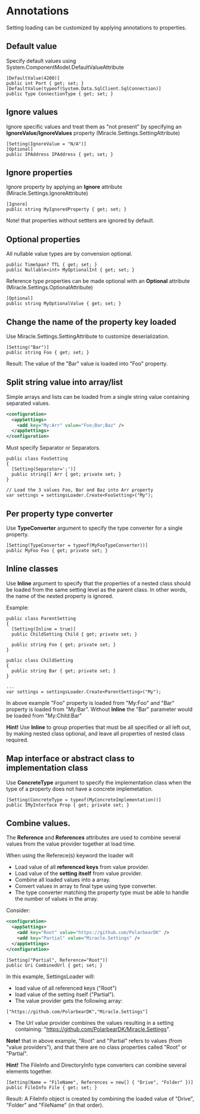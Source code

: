 # Annotations

Setting loading can be customized by applying annotations to properties.

## Default value

Specify default values using System.ComponentModel.DefaultValueAttribute

```Csharp
[DefaultValue(4200)]
public int Port { get; set; }
[DefaultValue(typeof(System.Data.SqlClient.SqlConnection)]
public Type ConnectionType { get; set; }
```

## Ignore values

Ignore specific values and treat them as "not present" by specifying an **IgnoreValue/IgnoreValues** property (Miracle.Settings.SettingAttribute)

```CSharp
[Setting(IgnoreValue = "N/A")]
[Optional]
public IPAddress IPAddress { get; set; }
```

## Ignore properties

Ignore property by applying an **Ignore** attribute (Miracle.Settings.IgnoreAttribute)

```CSharp
[Ignore]
public string MyIgnoredProperty { get; set; }
```

Note! that properties without settters are ignored by default.

## Optional properties

All nullable value types are by convension optional.

```CSharp
public TimeSpan? TTL { get; set; }
public Nullable<int> MyOptionalInt { get; set; }
```

Reference type properties can be made optional with an **Optional** attribute (Miracle.Settings.OptionalAttribute)

```CSharp
[Optional]
public string MyOptionalValue { get; set; }
```

## Change the name of the property key loaded

Use Miracle.Settings.SettingAttribute to customize deserialization.

```CSharp
[Setting("Bar")]
public string Foo { get; set; }
```

Result: The value of the "Bar" value is loaded into "Foo" property.

## Split string value into array/list

Simple arrays and lists can be loaded from a single string value containing separated values.

```XML
<configuration>
  <appSettings>
    <add key="My:Arr" value="Foo;Bar;Baz" />
  </appSettings>
</configuration>
```

Must specify Separator or Separators.

```CSharp
public class FooSetting
{
  [Setting(Separator=';')]
  public string[] Arr { get; private set; }
}

// Load the 3 values Foo, Bar and Baz into Arr property
var settings = settingsLoader.Create<FooSetting>("My");
```

## Per property type converter

Use **TypeConverter** argument to specify the type converter for a single property.

```Csharp
[Setting(TypeConverter = typeof(MyFooTypeConverter))]
public MyFoo Foo { get; private set; }
```

## Inline classes
Use **Inline** argument to specify that the properties of a nested class should be loaded from the same setting level as the parent class. In other words, the name of the nested property is ignored.

Example:
```CSharp
public class ParentSetting
{
  [Setting(Inline = true)]
  public ChildSetting Child { get; private set; }

  public string Foo { get; private set; }
}

public class ChildSetting
{
  public string Bar { get; private set; }
}

...
var settings = settingsLoader.Create<ParentSetting>("My");
```

In above example "Foo" property is loaded from "My:Foo" and "Bar" property is loaded from "My:Bar".
Without **Inline** the "Bar" parameter would be loaded from "My:Child:Bar"

**Hint!** Use **Inline** to group properties that must be all specified or all left out, by making nested class optional, and leave all properties of nested class required.

## Map interface or abstract class to implementation class

Use **ConcreteType** argument to specify the implementation class when the type of a property does not have a concrete implemetation.

```Csharp
[Setting(ConcreteType = typeof(MyConcreteImplementation))]
public IMyInterface Prop { get; private set; }
```

## Combine values.

The **Reference** and **References** attributes are used to combine several values from the value provider together at load time.

When using the Referece(s) keyword the loader will

- Load value of all **referenced keys** from value provider.
- Load value of the **setting itself** from value provider.
- Combine all loaded values into a array.
- Convert values in array to final type using type converter.
- The type converter matching the property type must be able to handle the number of values in the array.

Consider:

```XML
<configuration>
  <appSettings>
    <add key="Root" value="https://github.com/PolarbearDK" />
    <add key="Partial" value="Miracle.Settings" />
  </appSettings>
</configuration>
```

```Csharp
[Setting("Partial", Reference="Root")]
public Uri CombinedUrl { get; set; }
```

In this example, SettingsLoader will:

- load value of all referenced keys ("Root")
- load value of the setting itself ("Partial").
- The value provider gets the following array:

```Csharp
["https://github.com/PolarbearDK","Miracle.Settings"]
```

- The Url value provider combines the values resulting in a setting containing: "https://github.com/PolarbearDK/Miracle.Settings".

**Note!** that in above example, "Root" and "Partial" refers to values (from "value providers"), and that there are no class properties called "Root" or "Partial".

**Hint!** The FileInfo and DirectoryInfo type converters can combine several elements together.

```Csharp
[Setting(Name = "FileName", References = new[] { "Drive", "Folder" })]
public FileInfo File { get; set; }
```

Result: A FileInfo object is created by combining the loaded value of "Drive", "Folder" and "FileName" (in that order).
